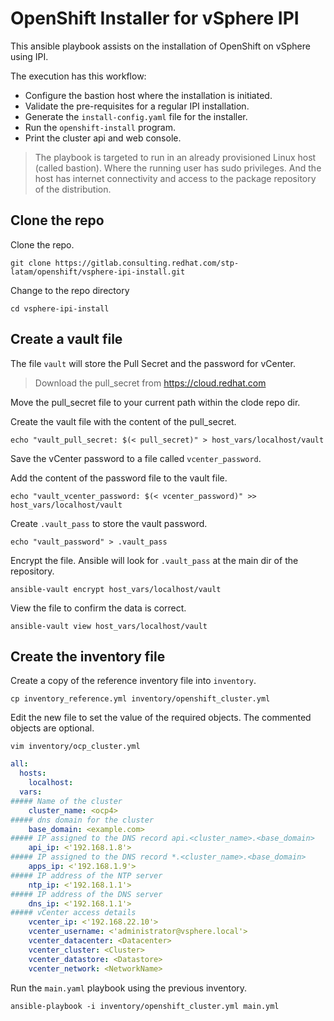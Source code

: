 # OpenShift Installer for vSphere IPI

This ansible playbook assists on the installation of OpenShift on vSphere using IPI.

The execution has this workflow:

- Configure the bastion host where the installation is initiated.
- Validate the pre-requisites for a regular IPI installation.
- Generate the `install-config.yaml` file for the installer.
- Run the `openshift-install` program.
- Print the cluster api and web console.

> The playbook is targeted to run in an already provisioned Linux host (called bastion). Where the running user has sudo privileges. And the host has internet connectivity and access to the package repository of the distribution.

## Clone the repo

Clone the repo.

```shell
git clone https://gitlab.consulting.redhat.com/stp-latam/openshift/vsphere-ipi-install.git
```

Change to the repo directory

```shell
cd vsphere-ipi-install
```

## Create a vault file

The file `vault` will store the Pull Secret and the password for vCenter.

> Download the pull_secret from https://cloud.redhat.com

Move the pull_secret file to your current path within the clode repo dir.

Create the vault file with the content of the pull_secret.

```shell
echo "vault_pull_secret: $(< pull_secret)" > host_vars/localhost/vault
```

Save the vCenter password to a file called `vcenter_password`.

Add the content of the password file to the vault file.

```shell
echo "vault_vcenter_password: $(< vcenter_password)" >>  host_vars/localhost/vault
```

Create `.vault_pass` to store the vault password.

```shell
echo "vault_password" > .vault_pass

```
Encrypt the file. Ansible will look for `.vault_pass` at the main dir of the repository.

```shell
ansible-vault encrypt host_vars/localhost/vault
```

View the file to confirm the data is correct.

```shell
ansible-vault view host_vars/localhost/vault
```

## Create the inventory file

Create a copy of the reference inventory file into `inventory`.

```shell
cp inventory_reference.yml inventory/openshift_cluster.yml
```

Edit the new file to set the value of the required objects. The commented objects are optional.

```shell
vim inventory/ocp_cluster.yml
```
```yaml
all:
  hosts:
    localhost:
  vars:
##### Name of the cluster
    cluster_name: <ocp4>
##### dns domain for the cluster
    base_domain: <example.com>
##### IP assigned to the DNS record api.<cluster_name>.<base_domain>
    api_ip: <'192.168.1.8'>
##### IP assigned to the DNS record *.<cluster_name>.<base_domain>
    apps_ip: <'192.168.1.9'>
##### IP address of the NTP server
    ntp_ip: <'192.168.1.1'>
##### IP address of the DNS server
    dns_ip: <'192.168.1.1'>
##### vCenter access details
    vcenter_ip: <'192.168.22.10'>
    vcenter_username: <'administrator@vsphere.local'>
    vcenter_datacenter: <Datacenter>
    vcenter_cluster: <Cluster>
    vcenter_datastore: <Datastore>
    vcenter_network: <NetworkName>
```

Run the `main.yaml` playbook using the previous inventory.

```shell
ansible-playbook -i inventory/openshift_cluster.yml main.yml
```
